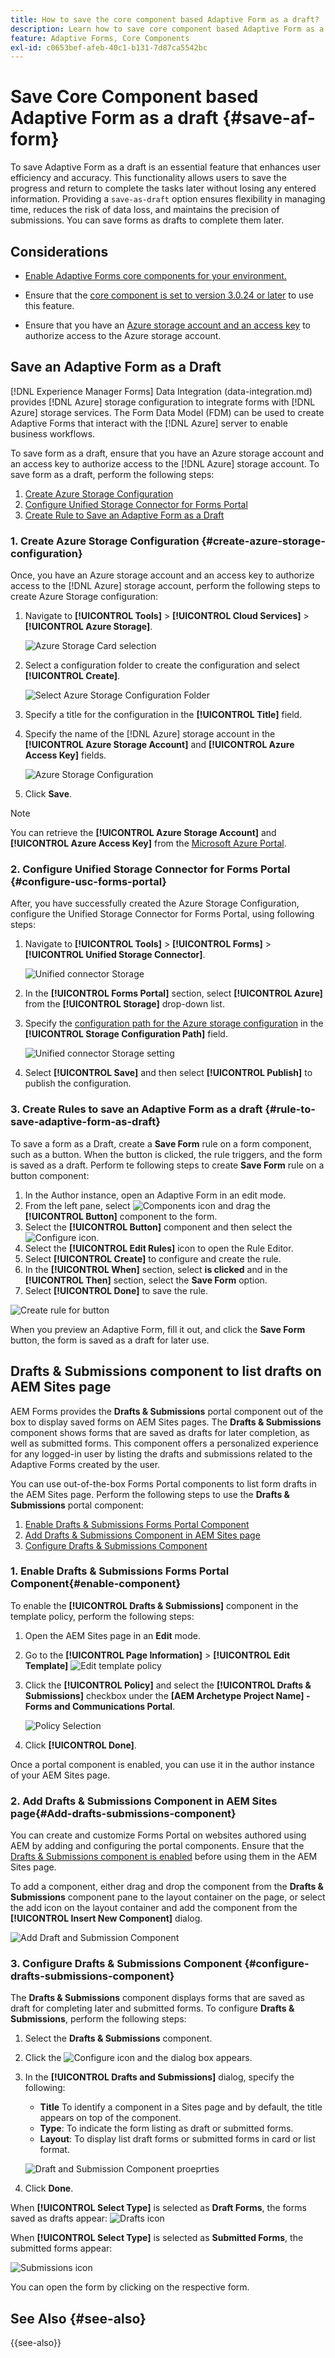 ```yaml
---
title: How to save the core component based Adaptive Form as a draft?
description: Learn how to save core component based Adaptive Form as a draft and create a Forms Portal and use out-of-the-box core components on an AEM Sites page.
feature: Adaptive Forms, Core Components
exl-id: c0653bef-afeb-40c1-b131-7d87ca5542bc
---
```


# Save Core Component based Adaptive Form as a draft {#save-af-form}

To save Adaptive Form as a draft is an essential feature that enhances user efficiency and accuracy. This functionality allows users to save the progress and return to complete the tasks later without losing any entered information. Providing a  `save-as-draft` option ensures flexibility in managing time, reduces the risk of data loss, and maintains the precision of submissions. You can save forms as drafts to complete them later. 

## Considerations

* [Enable Adaptive Forms core components for your environment.](/help/forms/enable-adaptive-forms-core-components.md)

* Ensure that the [core component is set to version 3.0.24 or later](https://github.com/adobe/aem-core-forms-components) to use this feature.
* Ensure that you have an [Azure storage account and an access key](https://learn.microsoft.com/en-us/azure/storage/common/storage-account-keys-manage?tabs=azure-portal) to authorize access to the Azure storage account.

## Save an Adaptive Form as a Draft

[!DNL Experience Manager Forms] Data Integration (data-integration.md) provides [!DNL Azure] storage configuration to integrate forms with [!DNL Azure] storage services. The Form Data Model (FDM) can be used to create Adaptive Forms that interact with the [!DNL Azure] server to enable business workflows.

To save form as a draft, ensure that you have an Azure storage account and an access key to authorize access to the [!DNL Azure] storage account. To save form as a draft, perform the following steps:

1. [Create Azure Storage Configuration](#create-azure-storage-configuration)
1. [Configure Unified Storage Connector for Forms Portal](#configure-usc-forms-portal)
1. [Create Rule to Save an Adaptive Form as a Draft](#rule-to-save-adaptive-form-as-draft)


### 1. Create Azure Storage Configuration {#create-azure-storage-configuration}

Once, you have an Azure storage account and an access key to authorize access to the [!DNL Azure] storage account, perform the following steps to create Azure Storage configuration:

1. Navigate to **[!UICONTROL Tools]** &gt; **[!UICONTROL Cloud Services]** &gt; **[!UICONTROL Azure Storage]**.

    ![Azure Storage Card selection](/help/forms/assets/save-form-as-draft-azure-card.png)

1. Select a configuration folder to create the configuration and select **[!UICONTROL Create]**.

     ![Select Azure Storage Configuration Folder](/help/forms/assets/save-form-as-draft-select-config-folder.png)

1. Specify a title for the configuration in the **[!UICONTROL Title]** field.
1. Specify the name of the [!DNL Azure] storage account in the **[!UICONTROL Azure Storage Account]** and **[!UICONTROL Azure Access Key]** fields.

    ![Azure Storage Configuration](/help/forms/assets/save-form-as-draft-azure-storage.png)

1. Click **Save**.

>[!NOTE]
>
> You can retrieve the **[!UICONTROL Azure Storage Account]** and **[!UICONTROL Azure Access Key]** from the [Microsoft Azure Portal](https://learn.microsoft.com/en-us/azure/storage/common/storage-account-keys-manage?tabs=azure-portal).

 
### 2. Configure Unified Storage Connector for Forms Portal {#configure-usc-forms-portal}

After, you have successfully created the Azure Storage Configuration, configure the Unified Storage Connector for Forms Portal, using following steps:

1. Navigate to **[!UICONTROL Tools]** &gt; **[!UICONTROL Forms]** &gt; **[!UICONTROL Unified Storage Connector]**.

    ![Unified connector Storage](/help/forms/assets/save-form-as-draft-unified-connector.png)

1. In the **[!UICONTROL Forms Portal]** section, select **[!UICONTROL Azure]** from the **[!UICONTROL Storage]** drop-down list.
1. Specify the [configuration path for the Azure storage configuration](#create-azure-storage-configuration) in the **[!UICONTROL Storage Configuration Path]** field.

    ![Unified connector Storage setting](/help/forms/assets/save-form-as-draft-unified-connector-storage.png)

1. Select **[!UICONTROL Save]** and then select **[!UICONTROL Publish]** to publish the configuration.

### 3. Create Rules to save an Adaptive Form as a draft {#rule-to-save-adaptive-form-as-draft}

To save a form as a Draft, create a **Save Form** rule on a form component, such as a button. When the button is clicked, the rule triggers, and the form is saved as a draft. Perform te following steps to create **Save Form** rule on a button component:

1. In the Author instance, open an Adaptive Form in an edit mode.
1. From the left pane, select ![Components icon](assets/components_icon.png) and drag the **[!UICONTROL Button]** component to the form.
1. Select the **[!UICONTROL Button]** component and then select the ![Configure icon](assets/configure_icon.png). 
1. Select the **[!UICONTROL Edit Rules]** icon to open the Rule Editor. 
1. Select **[!UICONTROL Create]** to configure and create the rule.
1. In the **[!UICONTROL When]** section, select **is clicked** and in the **[!UICONTROL Then]** section, select the **Save Form** option.
1. Select **[!UICONTROL Done]** to save the rule.

![Create rule for button](/help/forms/assets/save-form-as-drfat-create-rule.png)

When you preview an Adaptive Form, fill it out, and click the **Save Form** button, the form is saved as a draft for later use. 

## Drafts & Submissions component to list drafts on AEM Sites page

AEM Forms provides the **Drafts & Submissions** portal component out of the box to display saved forms on AEM Sites pages. The **Drafts & Submissions** component shows forms that are saved as drafts for later completion, as well as submitted forms. This component offers a personalized experience for any logged-in user by listing the drafts and submissions related to the Adaptive Forms created by the user.

You can use out-of-the-box Forms Portal components to list form drafts in the AEM Sites page. Perform the following steps to use the **Drafts & Submissions** portal component: 

1. [Enable Drafts & Submissions Forms Portal Component](#enable-component)
2. [Add Drafts & Submissions Component in AEM Sites page](#Add-drafts-submissions-component)
3. [Configure Drafts & Submissions Component](#configure-drafts-submissions-component)

### 1. Enable Drafts & Submissions Forms Portal Component{#enable-component}

To enable the **[!UICONTROL Drafts & Submissions]** component in the template policy, perform the following steps:

1. Open the AEM Sites page in an **Edit** mode. 
1. Go to the **[!UICONTROL Page Information]** > **[!UICONTROL Edit Template]**
    ![Edit template policy](/help/forms/assets/save-form-as-draft-edit-template.png)

1. Click the **[!UICONTROL Policy]** and select the **[!UICONTROL Drafts & Submissions]**  checkbox under the **[AEM Archetype Project Name] - Forms and Communications Portal**.

    ![Policy Selection](/help/forms/assets/save-form-as-draft-enable-policy.png)

1. Click **[!UICONTROL Done]**.

Once a portal component is enabled, you can use it in the author instance of your AEM Sites page.

### 2. Add Drafts & Submissions Component in AEM Sites page{#Add-drafts-submissions-component}

You can create and customize Forms Portal on websites authored using AEM by adding and configuring the portal components. Ensure that the [Drafts & Submissions component is enabled](#enable-component) before using them in the AEM Sites page.

To add a component, either drag and drop the component from the **Drafts & Submissions** component pane to the layout container on the page, or select the add icon on the layout container and add the component from the **[!UICONTROL Insert New Component]** dialog.

![Add Draft and Submission Component](/help/forms/assets/save-form-as-draft-add-dns.png)

### 3. Configure Drafts & Submissions Component {#configure-drafts-submissions-component}

The **Drafts & Submissions** component displays forms that are saved as draft for completing later and submitted forms. To configure **Drafts & Submissions**, perform the following steps:
1. Select the **Drafts & Submissions** component.
1. Click the ![Configure icon](assets/configure_icon.png) and the dialog box appears. 
1. In the **[!UICONTROL Drafts and Submissions]** dialog, specify the following:
   * **Title** To identify a component in a Sites page and by default, the title appears on top of the component.
   * **Type**: To indicate the form listing as draft or submitted forms.
   *  **Layout**: To display list draft forms or submitted forms in card or list format.
 
    ![Draft and Submission Component proeprties](/help/forms/assets/save-form-as-draft-dns-properties.png)

1. Click **Done**. 

When **[!UICONTROL Select Type]** is selected as **Draft Forms**, the forms saved as drafts appear:
![Drafts icon](assets/drafts-component.png)

When **[!UICONTROL Select Type]** is selected as **Submitted Forms**, the submitted forms appear:

![Submissions icon](assets/submission-listing.png)

You can open the form by clicking on the respective form.

<!--

### Configure Search & Lister Component {#configure-search-lister-component}

The Search & Lister component is used to list adaptive forms on a page and to implement search on the listed forms. 

![Search and Lister icon](assets/search-and-lister-component.png)

To configure, select the component and then select the ![Configure icon](assets/configure_icon.png). The [!UICONTROL Search and Lister] dialog opens.

1. In the [!UICONTROL Display] tab, configure the following:
    * In **[!UICONTROL Title]**, specify the title for the Search & Lister component. An indicative title enables the users perform quick search across the list of forms.
    * From the **[!UICONTROL Layout]** list, select the layout to represent the forms in card or list format.
    * Select **[!UICONTROL Hide Search]** and **[!UICONTROL Hide Sorting]** to hide the search and sort by features.
    * In **[!UICONTROL Tooltip]**, provide the tooltip that appears when you hover over the component. 
1. In the [!UICONTROL Asset Folder] tab, specify the location from where the forms are pulled and listed on the page. You can configure multiple folder locations.
1. In the [!UICONTROL Results] tab, configure the maximum number of forms to display per page. The default is eight forms per page.

### Configure Link Component {#configure-link-component}

The link component enables you to provide links to an adaptive form on the page. To configure, select the component and then select the ![Configure icon](assets/configure_icon.png). The [!UICONTROL Edit Link Component] dialog opens.

1. In the [!UICONTROL Display] tab, provide the link caption and tooltip to ease identification of the forms represented by the link.
1. In the [!UICONTROL Asset Info] tab, specify the repository path where the asset is stored. 
1. In the [!UICONTROL Query Params] tab, specify the additional parameters in the key-value pair format. When the link is clicked, these additional parameters and passed along with the form.

## Configure Asynchronous Form Submission Using Adobe Sign {#configure-asynchronous-form-submission-using-adobe-sign}

You can configure to submit an adaptive form only when all the recipients have completed the signing ceremony. Follow the steps below to configure the setting using Adobe Sign.

1. In the author instance, open an Adaptive Form in the edit mode.
1. From the left pane, select the Properties icon and expand the **[!UICONTROL ELECTRONIC SIGNTATURE]** option.
1. Select **[!UICONTROL Enable Adobe Sign]**. Various configuration options display. 
1. In the [!UICONTROL Submit the form] section, select the **[!UICONTROL after every recipient completes signing ceremony]** option to configure the Submit Form action, where the form is first sent to all the recipients for signing. Once all the recipients have signed the form, only then the form is submitted. 

## Save Adaptive Forms As Drafts {#save-adaptive-forms-as-drafts}

You can save forms as Drafts for completing them later. There are two ways in which a form is saved as a draft:

* Create a "Save Form" rule on a form component, for example, a button. On clicking the button, the rule triggers and the form are saved a draft.
* Enable Auto-Save feature, which saves the form as per the specified event or after a configured interval of time.

### Create Rules to Save an Adaptive Form as Draft {#rule-to-save-adaptive-form-as-draft}

To create a "Save Form" rule on a form component, for example, a button, follow the steps below:

1. In the author instance, open an Adaptive Form in edit mode.
1. From the left pane, select ![Components icon](assets/components_icon.png) and drag the [!UICONTROL Button] component to the form.
1. Select the [!UICONTROL Button] component and then select the ![Configure icon](assets/configure_icon.png). 
1. Select the [!UICONTROL Edit Rules] icon to open the Rule Editor. 
1. Select **[!UICONTROL Create]** to configure and create the rule.
1. In the [!UICONTROL When] section, select "is clicked" and in the [!UICONTROL Then] section, select the "Save Form" options.
1. Select **[!UICONTROL Done]** to save the rule.

### Enable Auto-save {#enable-auto-save}

You can configure the auto-save feature for an adaptive form as follows:

1. In the author instance, open an Adaptive Form in edit mode.
1. From the left pane, select the ![Properties icon](assets/configure_icon.png) and expand the [!UICONTROL AUTO-SAVE] option.
1. Select the **[!UICONTROL Enable]** check box to enable auto-save of the form. You can configure the following:
* By default, the [!UICONTROL Adaptive Form Event] is set to "true", which implies that the form is auto-saved after every event.
* In [!UICONTROL Trigger], configure to trigger auto-save based on the occurrence of an event or after a specific interval of time.
-->

## See Also {#see-also}

{{see-also}}



<!--

>[!MORELIKETHIS]
>
>* [Configure data sources for AEM Forms](/help/forms/configure-data-sources.md)
>* [Configure Azure storage for AEM Forms](/help/forms/configure-azure-storage.md)
>* [Integrate Microsoft Dynamics 365 and Salesforce with Adaptive Forms](/help/forms/configure-msdynamics-salesforce.md)

-->
